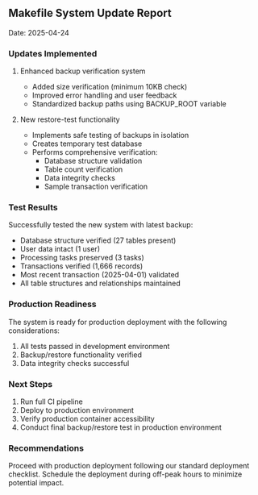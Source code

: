 ## Makefile System Update Report
Date: 2025-04-24

### Updates Implemented
1. Enhanced backup verification system
   - Added size verification (minimum 10KB check)
   - Improved error handling and user feedback
   - Standardized backup paths using BACKUP_ROOT variable

2. New restore-test functionality
   - Implements safe testing of backups in isolation
   - Creates temporary test database
   - Performs comprehensive verification:
     - Database structure validation
     - Table count verification
     - Data integrity checks
     - Sample transaction verification

### Test Results
Successfully tested the new system with latest backup:
- Database structure verified (27 tables present)
- User data intact (1 user)
- Processing tasks preserved (3 tasks)
- Transactions verified (1,666 records)
- Most recent transaction (2025-04-01) validated
- All table structures and relationships maintained

### Production Readiness
The system is ready for production deployment with the following considerations:
1. All tests passed in development environment
2. Backup/restore functionality verified
3. Data integrity checks successful

### Next Steps
1. Run full CI pipeline
2. Deploy to production environment
3. Verify production container accessibility
4. Conduct final backup/restore test in production environment

### Recommendations
Proceed with production deployment following our standard deployment checklist. Schedule the deployment during off-peak hours to minimize potential impact. 
